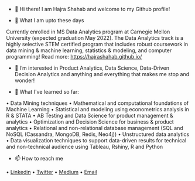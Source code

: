 - 👋 Hi there! I am Hajra Shahab and welcome to my Github profile!

- 🌱 What I am upto these days

Currently enrolled in MS Data Analytics program at Carnegie Mellon University (expected graduation May 2022). The Data Analytics track is a highly selective STEM certified program that includes robust coursework in data mining & machine learning, statistics & modeling, and computer programming!
Read more: https://hajrashahab.github.io/

- 👀 I’m interested in Product Analytics, Data Science, Data-Driven Decision Analytics and anything and everything that makes me stop and wonder!

- 🌱 What I've learned so far:

• Data Mining techniques 
• Mathematical and computational foundations of Machine Learning 
• Statistical and modeling using econometrics analysis in R & STATA
• AB Testing and Data Science for product management & analytics 
• Optimization and Decision Science for business & product analytics 
• Relational and non-relational database management (SQL and NoSQL (Cassandra, MongoDB, Redis, Neo4j))
• Unstructured data analytics 
• Data visualization techniques to support data-driven results for technical and non-technical audience using Tableau, Rshiny, R and Python

- 📫 How to reach me 

• [Linkedin](https://www.linkedin.com/in/hajrashahab/)
• [Twitter](https://twitter.com/HajraShahab)
• [Medium](https://hajrashahab.medium.com/)
• [Email](hajrashahab05@gmail.com)

<!---
HajraShahab/HajraShahab is a ✨ special ✨ repository because its `README.md` (this file) appears on your GitHub profile.
You can click the Preview link to take a look at your changes.
--->
